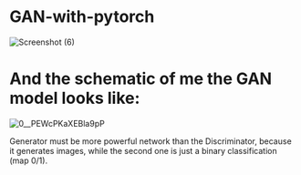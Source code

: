 # GAN-with-pytorch

![Screenshot (6)](https://user-images.githubusercontent.com/65830412/157689433-14ea9836-34a9-45f0-9760-63769ba57503.png)


# And the schematic of me the GAN model looks like:

![0__PEWcPKaXEBla9pP](https://user-images.githubusercontent.com/65830412/157690269-f261421b-c0c6-4cbc-84e0-37e26f18183b.png)

Generator must be more powerful network than the Discriminator, because it generates images, while the second one is just a binary classification (map 0/1).

